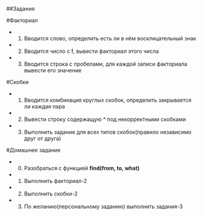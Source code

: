 ##Задания

#Факториал

* 1) Вводится слово, определить есть ли в нём восклицательный знак

* 2) Вводится число с **!**, вывести факториал этого числа

* 3) Вводится строка с пробелами, для каждой записи факториала вывести его значение

#Скобки

* 1) Вводится комбинация круглых скобок, определить закрывается ли каждая пара

* 2) Вывести строку содержащую **^** под некорректными скобками

* 3) Выполнить задание для всех типов скобок(правило независимо друг от друга)

#Домашнее задание

* 0) Разобраться с функцией **find(from, to, what)**

* 1) Выполнить факториал-2

* 2) Выполнить скобки-2

* 3) По желанию(персональному заданию) выполнить задания-3
